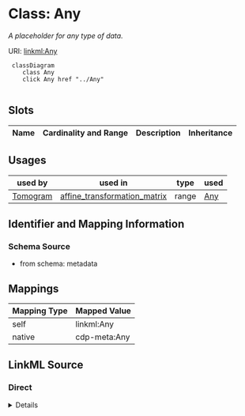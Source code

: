 

# Class: Any


_A placeholder for any type of data._





URI: [linkml:Any](https://w3id.org/linkml/Any)






```mermaid
 classDiagram
    class Any
    click Any href "../Any"
      
```




<!-- no inheritance hierarchy -->


## Slots

| Name | Cardinality and Range | Description | Inheritance |
| ---  | --- | --- | --- |





## Usages

| used by | used in | type | used |
| ---  | --- | --- | --- |
| [Tomogram](Tomogram.md) | [affine_transformation_matrix](affine_transformation_matrix.md) | range | [Any](Any.md) |






## Identifier and Mapping Information







### Schema Source


* from schema: metadata




## Mappings

| Mapping Type | Mapped Value |
| ---  | ---  |
| self | linkml:Any |
| native | cdp-meta:Any |







## LinkML Source

<!-- TODO: investigate https://stackoverflow.com/questions/37606292/how-to-create-tabbed-code-blocks-in-mkdocs-or-sphinx -->

### Direct

<details>
```yaml
name: Any
description: A placeholder for any type of data.
from_schema: metadata
class_uri: linkml:Any

```
</details>

### Induced

<details>
```yaml
name: Any
description: A placeholder for any type of data.
from_schema: metadata
class_uri: linkml:Any

```
</details>